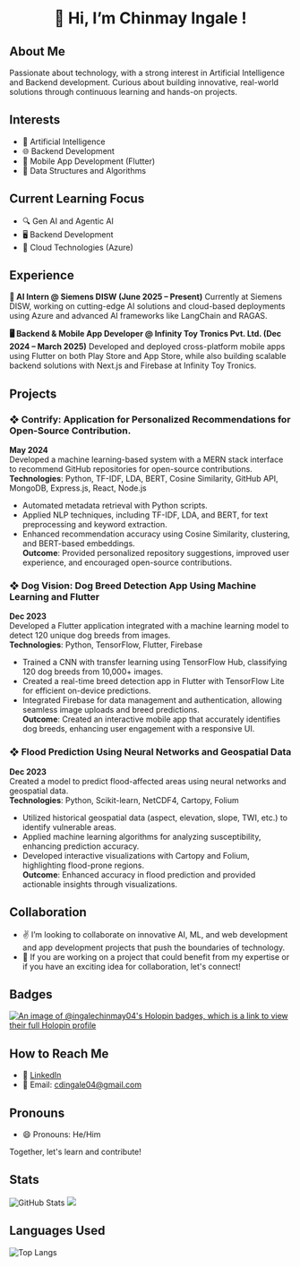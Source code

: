 <h1 align=center>👋 Hi, I’m Chinmay Ingale ! </h1>

## About Me
Passionate about technology, with a strong interest in Artificial Intelligence and Backend development. Curious 
about building innovative, real-world solutions through continuous learning and hands-on projects.

## Interests
- 🤖 Artificial Intelligence
- 🌐 Backend Development 
- 📱 Mobile App Development (Flutter)
- 🧩 Data Structures and Algorithms

## Current Learning Focus
- 🔍 Gen AI and Agentic AI 
- 🖥️ Backend Development
- 🚀 Cloud Technologies (Azure)

## Experience

**🧠 AI Intern @ Siemens DISW (June 2025 – Present)**
Currently at Siemens DISW, working on cutting-edge AI solutions and cloud-based deployments using Azure and advanced AI frameworks like LangChain and RAGAS.

**🖥️ Backend & Mobile App Developer @ Infinity Toy Tronics Pvt. Ltd. (Dec 2024 – March 2025)**
Developed and deployed cross-platform mobile apps using Flutter on both Play Store and App Store, while also building scalable backend solutions with Next.js and Firebase at Infinity Toy Tronics.

## Projects

### ❖ Contrify: Application for Personalized Recommendations for Open-Source Contribution.
**May 2024**  
Developed a machine learning-based system with a MERN stack interface to recommend GitHub repositories for open-source contributions.  
**Technologies**: Python, TF-IDF, LDA, BERT, Cosine Similarity, GitHub API, MongoDB, Express.js, React, Node.js  
- Automated metadata retrieval with Python scripts.
- Applied NLP techniques, including TF-IDF, LDA, and BERT, for text preprocessing and keyword extraction.
- Enhanced recommendation accuracy using Cosine Similarity, clustering, and BERT-based embeddings.  
**Outcome**: Provided personalized repository suggestions, improved user experience, and encouraged open-source contributions.

### ❖ Dog Vision: Dog Breed Detection App Using Machine Learning and Flutter
**Dec 2023**  
Developed a Flutter application integrated with a machine learning model to detect 120 unique dog breeds from images.  
**Technologies**: Python, TensorFlow, Flutter, Firebase  
- Trained a CNN with transfer learning using TensorFlow Hub, classifying 120 dog breeds from 10,000+ images.
- Created a real-time breed detection app in Flutter with TensorFlow Lite for efficient on-device predictions.
- Integrated Firebase for data management and authentication, allowing seamless image uploads and breed predictions.  
**Outcome**: Created an interactive mobile app that accurately identifies dog breeds, enhancing user engagement with a responsive UI.

### ❖ Flood Prediction Using Neural Networks and Geospatial Data 
**Dec 2023**  
Created a model to predict flood-affected areas using neural networks and geospatial data.  
**Technologies**: Python, Scikit-learn, NetCDF4, Cartopy, Folium  
- Utilized historical geospatial data (aspect, elevation, slope, TWI, etc.) to identify vulnerable areas.
- Applied machine learning algorithms for analyzing susceptibility, enhancing prediction accuracy.
- Developed interactive visualizations with Cartopy and Folium, highlighting flood-prone regions.  
**Outcome**: Enhanced accuracy in flood prediction and provided actionable insights through visualizations.

## Collaboration
- ✌️ I’m looking to collaborate on innovative AI, ML, and web development and app development projects that push the boundaries of technology.
- 🤝 If you are working on a project that could benefit from my expertise or if you have an exciting idea for collaboration, let's connect!

## Badges
  [![An image of @ingalechinmay04's Holopin badges, which is a link to view their full Holopin profile](https://holopin.me/ingalechinmay04)](https://holopin.io/@ingalechinmay04)

## How to Reach Me
- 🔗 [LinkedIn](https://www.linkedin.com/in/chinmay-ingale-474606258/)
- 📧 Email: cdingale04@gmail.com

## Pronouns
- 😄 Pronouns: He/Him

Together, let's learn and contribute!
## Stats 
![GitHub Stats](https://github-readme-stats.vercel.app/api?username=IngaleChinmay04&show_icons=true&theme=dark) 
![](https://streak-stats.demolab.com/?user=IngaleChinmay04&theme=dark)

## Languages Used
![Top Langs](https://github-readme-stats.vercel.app/api/top-langs/?username=IngaleChinmay04&layout=compact&theme=dark)

<!--
**IngaleChinmay04/IngaleChinmay04** is a ✨ _special_ ✨ repository because its `README.md` (this file) appears on your GitHub profile.

Here are some ideas to get you started:

- 🔭 I’m currently working on ...
- 🌱 I’m currently learning ...
- 👯 I’m looking to collaborate on ...
- 🤔 I’m looking for help with ...
- 💬 Ask me about ...
- 📫 How to reach me: ...
- 😄 Pronouns: ...
- ⚡ Fun fact: ...
-->
